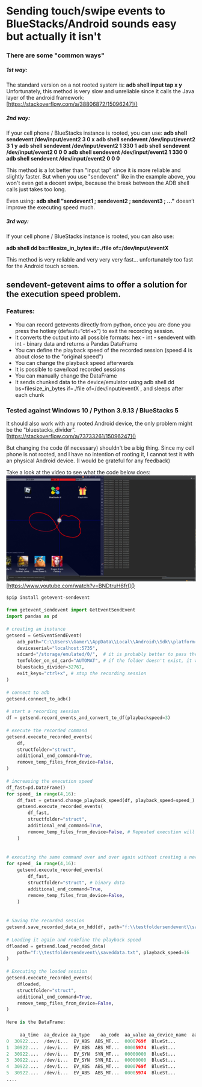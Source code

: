 # Sending touch/swipe events to BlueStacks/Android sounds easy but actually it isn't 


### There are some "common ways"

##### 1st way:

The standard version on a not rooted system is:
**adb shell input tap x y**
Unfortunately, this method is very slow and unreliable since it calls the Java layer of the android framework:
[https://stackoverflow.com/a/38806872/15096247]()

##### 2nd way:

If your cell phone / BlueStacks instance is rooted, you can use: 
**adb shell sendevent /dev/input/event2 3 0 x**
**adb shell sendevent /dev/input/event2 3 1 y**
**adb shell sendevent /dev/input/event2 1 330 1**
**adb shell sendevent /dev/input/event2 0 0 0**
**adb shell sendevent /dev/input/event2 1 330 0**
**adb shell sendevent /dev/input/event2 0 0 0**

This method is a lot better than "input tap" since it is more reliable and slightly faster.
But when you use "sendevent" like in the example above, you won't even get a decent swipe, because
the break between the ADB shell calls just takes too long. 

Even using: 
**adb shell "sendevent1 ; sendevent2 ; sendevent3 ; …"**
doesn’t improve the executing speed much.

##### 3rd way:

If your cell phone / BlueStacks instance is rooted, you can also use: 

**adb shell dd bs=filesize_in_bytes  if=./file of=/dev/input/eventX**

This method is very reliable and very very very fast… unfortunately too fast for the Android touch screen. 

## sendevent-getevent aims to offer a solution for the execution speed problem.

### Features: 


- You can record getevents directly from python, once you are done you press the hotkey (default=“ctrl+x”) to exit the recording session. 
- It converts the output into all possible formats: hex - int - sendevent with int - binary data and returns a Pandas DataFrame
- You can define the playback speed of the recorded session (speed 4 is about close to the "original speed")
- You can change the playback speed afterwards
- It is possible to save/load recorded sessions
- You can manually change the DataFrame
- It sends chunked data to the device/emulator using adb shell dd bs=filesize_in_bytes  if=./file of=/dev/input/eventX , and sleeps after each chunk


### Tested against Windows 10 / Python 3.9.13 / BlueStacks 5

It should also work with any rooted Android device, the only problem might be the "bluestacks_divider".
[https://stackoverflow.com/a/73733261/15096247]()

But changing the code (if necessary) shouldn't be a big thing. 
Since my cell phone is not rooted, and I have no intention of rooting it, I cannot test it with an physical Android device. (I would be grateful for any feedback)

Take a look at the video to see what the code below does:
[![YT](https://github.com/hansalemaos/screenshots/raw/main/bluestacksauto.png)](https://www.youtube.com/watch?v=BNDtruH6frI)
[https://www.youtube.com/watch?v=BNDtruH6frI]()
```python
$pip install getevent-sendevent

from getevent_sendevent import GetEventSendEvent
import pandas as pd

# creating an instance 
getsend = GetEventSendEvent(
    adb_path="C:\\Users\\Gamer\\AppData\\Local\\Android\\Sdk\\platform-tools\\adb.exe",
    deviceserial="localhost:5735",
    sdcard="/storage/emulated/0/",  # it is probably better to pass the path, not the symlink
    temfolder_on_sd_card="AUTOMAT", # if the folder doesn't exist, it will be created
    bluestacks_divider=32767,
    exit_keys="ctrl+x", # stop the recording session
)

# connect to adb
getsend.connect_to_adb()

# start a recording session 
df = getsend.record_events_and_convert_to_df(playbackspeed=3)

# execute the recorded command
getsend.execute_recorded_events(
    df,
    structfolder="struct",
    additional_end_command=True,
    remove_temp_files_from_device=False,
)

# increasing the execution speed
df_fast=pd.DataFrame()
for speed_ in range(4,16):
    df_fast = getsend.change_playback_speed(df, playback_speed=speed_)
    getsend.execute_recorded_events(
        df_fast,
        structfolder="struct",
        additional_end_command=True,
        remove_temp_files_from_device=False, # Repeated execution will be faster, but you should clean the folder /storage/emulated/0/AUTOMAT every once in a while
    )


# executing the same command over and over again without creating a new DataFrame
for speed_ in range(4,16):
    getsend.execute_recorded_events(
        df_fast,
        structfolder="struct", # binary data
        additional_end_command=True,
        remove_temp_files_from_device=False,
    )


# Saving the recorded session 
getsend.save_recorded_data_on_hdd(df, path="f:\\testfoldersendevent\\saveddata.txt")

# Loading it again and redefine the playback speed
dfloaded = getsend.load_recoded_data(
    path="f:\\testfoldersendevent\\saveddata.txt", playback_speed=16
)

# Executing the loaded session
getsend.execute_recorded_events(
    dfloaded,
    structfolder="struct",
    additional_end_command=True,
    remove_temp_files_from_device=False,
)

Here is the DataFrame:

     aa_time  aa_device aa_type    aa_code  aa_value aa_device_name  aa_value_int aa_code_int aa_type_int  aa_time_difference_start  aa_time_diff_actions  aa_real_coords aa_send_event aa_send_event_real_ccords  aa_time_new  aa_struct aa_struct_real  aa_struct_size  aa_struct_real_size aa_struct_together aa_struct_real_together struct_tmp_hdd_full_path struct_tmp_hdd struct_tmp_folder struct_filename struct_real_tmp_hdd_full_path struct_real_tmp_hdd struct_real_tmp_folder struct_real_filename struct_copy_dv struct_real_copy_dv  random_sleep aa_copy_struct_to_hdd aa_copy_struct_real_to_hdd struct_folder_android struct_real_folder_android struct_file_android struct_real_file_android aa_copy_struct_to_hdd_success
0  30922....  /dev/i...  EV_ABS  ABS_MT...  0000769f  BlueSt...          30367            53           3         0.0                       0.0                   889       sendev...     sendev...                         1    b'\x01...  b'\x03...            352             352            b'\x01...          b'\x03...               C:\Use...                C:\Use...      tmpcgn...         struct...       C:\Use...                     C:\Use...           tmpqeh...              struct...            dd bs=...      dd bs=...                 0.0     __main...             __main...                  /stora...             /stora...                  /stora...           /stora...                     True                   
1  30922....  /dev/i...  EV_ABS  ABS_MT...  00005974  BlueSt...          22900            54           3         0.0                       0.0                   377       sendev...     sendev...                         1    b'\x01...  b'\x03...            352             352                 <NA>               <NA>               C:\Use...                     <NA>      tmpcgn...              None       C:\Use...                          <NA>           tmpqeh...                   None                 <NA>           <NA>                 0.0           NaN                   NaN                  /stora...             /stora...                        NaN                 NaN                      NaN                   
2  30922....  /dev/i...  EV_SYN  SYN_MT...  00000000  BlueSt...              0             2           0         0.0                       0.0                     0       sendev...     sendev...                         1    b'\x01...  b'\x03...            352             352                 <NA>               <NA>               C:\Use...                     <NA>      tmpcgn...              None       C:\Use...                          <NA>           tmpqeh...                   None                 <NA>           <NA>                 0.0           NaN                   NaN                  /stora...             /stora...                        NaN                 NaN                      NaN                   
3  30922....  /dev/i...  EV_SYN  SYN_RE...  00000000  BlueSt...              0             0           0         0.0                  0.012315                     0       sendev...     sendev...                         1    b'\x01...  b'\x03...            352             352                 <NA>               <NA>               C:\Use...                     <NA>      tmpcgn...              None       C:\Use...                          <NA>           tmpqeh...                   None                 <NA>           <NA>            0.012315           NaN                   NaN                  /stora...             /stora...                        NaN                 NaN                      NaN                   
4  30922....  /dev/i...  EV_ABS  ABS_MT...  0000769f  BlueSt...          30367            53           3    0.012315                       0.0                   889       sendev...     sendev...                         1    b'\x01...  b'\x03...            352             352                 <NA>               <NA>               C:\Use...                     <NA>      tmpcgn...              None       C:\Use...                          <NA>           tmpqeh...                   None                 <NA>           <NA>                 0.0           NaN                   NaN                  /stora...             /stora...                        NaN                 NaN                      NaN                   
5  30922....  /dev/i...  EV_ABS  ABS_MT...  00005974  BlueSt...          22900            54           3    0.012315                       0.0                   377       sendev...     sendev...                         1    b'\x01...  b'\x03...            352             352                 <NA>               <NA>               C:\Use...                     <NA>      tmpcgn...              None       C:\Use...                          <NA>           tmpqeh...                   None                 <NA>           <NA>                 0.0           NaN                   NaN                  /stora...             /stora...                        NaN                 NaN                      NaN                   
....
```
